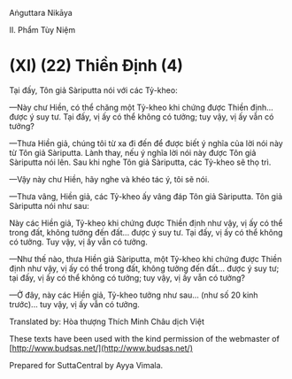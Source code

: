  

Aṅguttara Nikāya

II. Phẩm Tùy Niệm

# (XI) (22) Thiền Ðịnh (4)

Tại đấy, Tôn giả Sàriputta nói với các Tỷ-kheo:

—Này chư Hiền, có thể chăng một Tỷ-kheo khi chứng được Thiền định... được ý suy tư. Tại đấy, vị ấy có thể không có tưởng; tuy vậy, vị ấy vẫn có tưởng?

—Thưa Hiền giả, chúng tôi từ xa đi đến để được biết ý nghĩa của lời nói này từ Tôn giả Sàriputta. Lành thay, nếu ý nghĩa lời nói này được Tôn giả Sàriputta nói lên. Sau khi nghe Tôn giả Sàriputta, các Tỷ-kheo sẽ thọ trì.

—Vậy này chư Hiền, hãy nghe và khéo tác ý, tôi sẽ nói.

—Thưa vâng, Hiền giả, các Tỷ-kheo ấy vâng đáp Tôn giả Sàriputta. Tôn giả Sàriputta nói như sau:

Này các Hiền giả, Tỷ-kheo khi chứng được Thiền định như vậy, vị ấy có thể trong đất, không tưởng đến đất... được ý suy tư. Tại đấy, vị ấy có thể không có tưởng. Tuy vậy, vị ấy vẫn có tưởng.

—Như thế nào, thưa Hiền giả Sàriputta, một Tỷ-kheo khi chứng được Thiền định như vậy, vị ấy có thể trong đất, không tưởng đến đất... được ý suy tư; tại đấy, vị ấy có thể không có tưởng; tuy vậy, vị ấy vẫn có tưởng?

—Ở đây, này các Hiền giả, Tỷ-kheo tưởng như sau... (như số 20 kinh trước)... tuy vậy, vị ấy vẫn có tưởng.

Translated by: Hòa thượng Thích Minh Châu dịch Việt

These texts have been used with the kind permission of the webmaster of [http://www.budsas.net/](http://www.budsas.net/)

Prepared for SuttaCentral by Ayya Vimala.